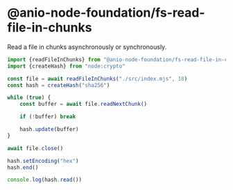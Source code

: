 # @anio-node-foundation/fs-read-file-in-chunks

Read a file in chunks asynchronously or synchronously.

```js
import {readFileInChunks} from "@anio-node-foundation/fs-read-file-in-chunks"
import {createHash} from "node:crypto"

const file = await readFileInChunks("./src/index.mjs", 18)
const hash = createHash("sha256")

while (true) {
	const buffer = await file.readNextChunk()

	if (!buffer) break

	hash.update(buffer)
}

await file.close()

hash.setEncoding("hex")
hash.end()

console.log(hash.read())
```
